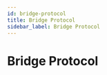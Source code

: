 ```yaml
---
id: bridge-protocol
title: Bridge Protocol
sidebar_label: Bridge Protocol
---
```


# Bridge Protocol
